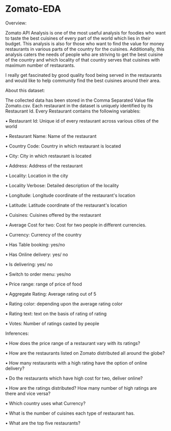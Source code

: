 # Zomato-EDA

Overview:

Zomato API Analysis is one of the most useful analysis for foodies who want to taste the best cuisines of every part of the world which lies in their budget. 
This analysis is also for those who want to find the value for money restaurants in various parts of the country for the cuisines. Additionally, this analysis caters 
the needs of people who are striving to get the best cuisine of the country and which locality of that country serves that cuisines with maximum number of restaurants.

I really get fascinated by good quality food being served in the restaurants and would like to help community find the best cuisines around their area.


About this dataset:

The collected data has been stored in the Comma Separated Value file Zomato.csv. Each restaurant in the dataset is uniquely identified by its Restaurant Id. 
Every Restaurant contains the following variables:

• Restaurant Id: Unique id of every restaurant across various cities of the world

• Restaurant Name: Name of the restaurant

• Country Code: Country in which restaurant is located

• City: City in which restaurant is located

• Address: Address of the restaurant

• Locality: Location in the city

• Locality Verbose: Detailed description of the locality

• Longitude: Longitude coordinate of the restaurant's location

• Latitude: Latitude coordinate of the restaurant's location

• Cuisines: Cuisines offered by the restaurant

• Average Cost for two: Cost for two people in different currencies.

• Currency: Currency of the country

• Has Table booking: yes/no

• Has Online delivery: yes/ no

• Is delivering: yes/ no

• Switch to order menu: yes/no

• Price range: range of price of food

• Aggregate Rating: Average rating out of 5

• Rating color: depending upon the average rating color

• Rating text: text on the basis of rating of rating

• Votes: Number of ratings casted by people


Inferences:

•	How does the price range of a restaurant vary with its ratings?

•	How are the restaurants listed on Zomato distributed all around the globe?

•	How many restaurants with a high rating have the option of online delivery?

•	Do the restaurants which have high cost for two, deliver online?

•	How are the ratings distributed? How many number of high ratings are there and vice versa?

•	Which country uses what Currency?

•	What is the number of cuisines each type of restaurant has.

•	What are the top five restaurants?

